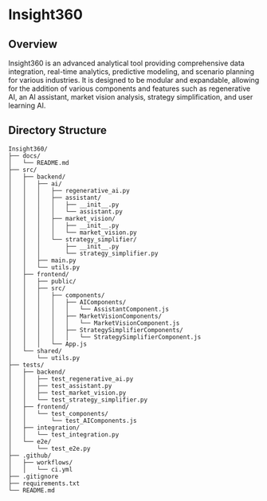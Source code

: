 # Insight360

## Overview
Insight360 is an advanced analytical tool providing comprehensive data integration, real-time analytics, predictive modeling, and scenario planning for various industries. It is designed to be modular and expandable, allowing for the addition of various components and features such as regenerative AI, an AI assistant, market vision analysis, strategy simplification, and user learning AI.

## Directory Structure
```plaintext
Insight360/
├── docs/
│   └── README.md
├── src/
│   ├── backend/
│   │   ├── ai/
│   │   │   ├── regenerative_ai.py
│   │   │   ├── assistant/
│   │   │   │   ├── __init__.py
│   │   │   │   └── assistant.py
│   │   │   ├── market_vision/
│   │   │   │   ├── __init__.py
│   │   │   │   └── market_vision.py
│   │   │   └── strategy_simplifier/
│   │   │       ├── __init__.py
│   │   │       └── strategy_simplifier.py
│   │   ├── main.py
│   │   └── utils.py
│   ├── frontend/
│   │   ├── public/
│   │   ├── src/
│   │   │   ├── components/
│   │   │   │   ├── AIComponents/
│   │   │   │   │   └── AssistantComponent.js
│   │   │   │   ├── MarketVisionComponents/
│   │   │   │   │   └── MarketVisionComponent.js
│   │   │   │   ├── StrategySimplifierComponents/
│   │   │   │   │   └── StrategySimplifierComponent.js
│   │   │   └── App.js
│   └── shared/
│       └── utils.py
├── tests/
│   ├── backend/
│   │   ├── test_regenerative_ai.py
│   │   ├── test_assistant.py
│   │   ├── test_market_vision.py
│   │   └── test_strategy_simplifier.py
│   ├── frontend/
│   │   └── test_components/
│   │       └── test_AIComponents.js
│   ├── integration/
│   │   └── test_integration.py
│   └── e2e/
│       └── test_e2e.py
├── .github/
│   ├── workflows/
│   │   └── ci.yml
├── .gitignore
├── requirements.txt
└── README.md
